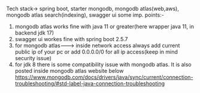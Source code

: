 Tech stack-> spring boot, starter mongodb, mongodb atlas(web,aws), mongodb atlas search(indexing), swagger ui
some imp. points:- 
1) mongodb atlas works fine with java 11 or greater(here wrapper java 11, in backend jdk 17)
2) swagger ui workes fine with spring boot 2.5.7
3) for mongodb atlas---> inside network access always add current public ip of your pc or add 0.0.0.0/0 for all ip access(keep in mind security issue)
4) for jdk 8 there is some compatibility issue with mongodb atlas. It is also posted inside mongodb atlas website below
   https://www.mongodb.com/docs/drivers/java/sync/current/connection-troubleshooting/#std-label-java-connection-troubleshooting
